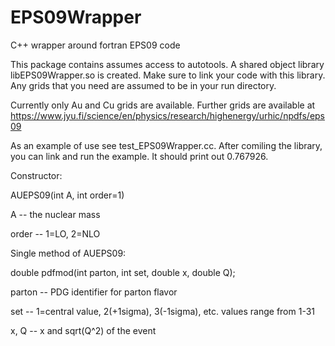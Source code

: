 # EPS09Wrapper
C++ wrapper around fortran EPS09 code

This package contains assumes access to autotools. A shared object library libEPS09Wrapper.so is created. Make sure to link your code with this library. Any grids that you need are assumed to be in your run directory.

Currently only Au and Cu grids are available. Further grids are available at https://www.jyu.fi/science/en/physics/research/highenergy/urhic/npdfs/eps09

As an example of use see test_EPS09Wrapper.cc. After comiling the library, you can link and run the example. It should print out 0.767926.

Constructor:

AUEPS09(int A, int order=1)

A -- the nuclear mass

order -- 1=LO, 2=NLO

Single method of AUEPS09:

double pdfmod(int parton, int set, double x, double Q);

parton -- PDG identifier for parton flavor

set -- 1=central value, 2(+1sigma), 3(-1sigma), etc. values range from 1-31

x, Q -- x and sqrt(Q^2) of the event
